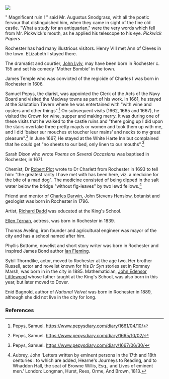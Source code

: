 <a href="https://juncture-digital.org"><img src="https://juncture-digital.org/images/ve-button.png"></a>

<param ve-config
       title="Rochester"
       banner="xxx"
       author="xxx"
       layout="vtl">


<param title="Guildhall" eid="Q15272878" aliases="Guildhall">
<param title="Rochester" eid="Q507517">
<param title="Rod Hull" eid="Q7356235">
<param title="Satis House" eid="Q26377461">

<!-- Kent with map centered at Rochester -->
<param ve-map center="Q1094104" zoom="10">

<!-- Historical map layers -->
<param ve-map-layer mapwarper mapwarper-id="44832" title="Kent Topo Survey 1860">

" Magnificent ruin ! " said Mr. Augustus Snodgrass, with all the poetic fervour that distinguished him, when they came in sight of the fine old castle. "What a study for an antiquarian," were the very words which fell from Mr. Pickwick's mouth, as he applied his telescope to his eye. _Pickwick Papers_

Rochester has had many illustrious visitors. Henry VIII met Ann of Cleves in the town. ELizabeth I stayed there.

The dramatist and courtier, [John Lyly](/16c/16c-lyly-biography), may have been born in Rochester c. 155 and set his comedy 'Mother Bombie' in the town.

James Temple who was convicted of the regicide of Charles I was born in Rochester in 1606.

Samuel Pepys, the diarist, was appointed the Clerk of the Acts of the Navy Board and visited the Medway towns as part of his work. In 1661, he stayed at the Salutation Tavern where he was entertained with "with wine and oysters and other things".[^ref1] On subsequent visits (1662, 1665 and 1667), he visited the Crown   for wine, supper and making merry. It was during one of these visits that he walked to the castle ruins and "there going up I did upon the stairs overtake three pretty mayds or women and took them up with me, and I did ‘baiser sur mouches et toucher leur mains’ and necks to my great pleasure".[^ref2]  In June 1667, He stayed at the White Harte Inn but complained that he could get "no sheets to our bed, only linen to our mouths".[^ref3] 

Sarah Dixon who wrote _Poems on Several Occasions_ was baptised in Rochester, in 1671.

Chemist, Dr [Robert Plot](/17c/17c-robert-plot) wrote to Dr Charlett from Rochester in 1693 to tell him: "the greatest rarity I have met with has been here, viz. a medicine for the bite of a mad dog". The medicine consisted of being dipped in the salt water below the bridge "without fig-leaves" by two lewd fellows.[^ref4] 
<param ve-image url="https://github.com/kent-map/images/blob/main/maps/Dickens_Rochester_Chatham.jpg">

Friend and mentor of [Charles Darwin](/19c/19c-darwin-biography), John Stevens Henslow, botanist and geologist was born in Rochester in 1796.

Artist, [Richard Dadd](/19c/19c-dadd-biography) was educated at the King's School.

[Ellen Ternan](/19c/19c-ternan-biography), actress, was born in Rochester in 1839.

Thomas Aveling, iron founder and agricultural engineer was mayor of the city and has a school named after him.
 
Phyllis Bottome, novelist and short story writer was born in Rochester and inspired James Bond author [Ian Fleming](/20c/20c-fleming-biography).

Sybil Thorndike, actor, moved to Rochester at the age two. Her brother Russell, actor and novelist known for his _Dr Syn_ stories set in Romney Marsh, was born in in the city in 1885. Mathematician, [John Edensor Littlewood](/19c/19c-edensor-littlewood-biography) whose father taught at the King's School, was also born in this year, but later moved to Dover. 
<param ve-image url="https://upload.wikimedia.org/wikipedia/commons/4/46/Sybil_Thorndike%2C_English_actress%2C_1932_-_The_Falk_Studios_%286480135843%29.jpg" label="Sybil Thorndike, 1932" attribution="State Library of New South Wales collection, No restrictions, via Wikimedia Commons">

Enid Bagnold, author of _National Velvet_ was born in Rochester in 1889, although she did not live in the city for long.
<param ve-image url="https://upload.wikimedia.org/wikipedia/commons/e/eb/%27Enid_Bagnold_Age_c.25%27_by_Maurice_Asselin.jpg" label="Enid Bagnold" attribution="Maurice Asselin, Public domain, via Wikimedia Commons">

### References

[^ref1]: Pepys, Samuel. https://www.pepysdiary.com/diary/1661/04/10/
[^ref2]: Pepys, Samuel. https://www.pepysdiary.com/diary/1665/10/02/
[^ref3]: Pepys, Samuel. https://www.pepysdiary.com/diary/1667/06/30/
[^ref4]: Aubrey, John 'Letters written by eminent persons in the 17th and 18th centuries : to which are added, Hearne's Journeys to Reading, and to Whaddon Hall, the seat of Browne Willis, Esq., and Lives of eminent men.' London: Longman, Hurst, Rees, Orme, And Brown, 1813. 
